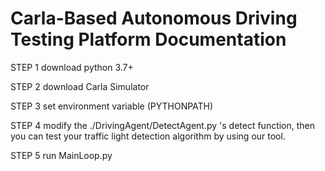 # Carla-Based Autonomous Driving Testing Platform Documentation

STEP 1 download python 3.7+

STEP 2 download Carla Simulator

STEP 3 set environment variable (PYTHONPATH)

STEP 4 modify the ./DrivingAgent/DetectAgent.py 's detect function, then you can test your traffic light detection algorithm by using our tool.

STEP 5 run MainLoop.py
